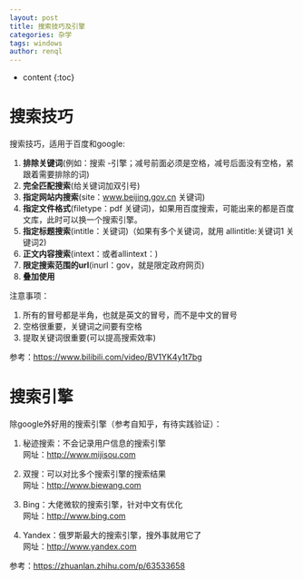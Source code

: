 ```yaml
---
layout: post
title: 搜索技巧及引擎
categories: 杂学
tags: windows
author: renql
---
```


* content
{:toc}

# 搜索技巧
搜索技巧，适用于百度和google:  
1. **排除关键词**(例如：搜索 -引擎；减号前面必须是空格，减号后面没有空格，紧跟着需要排除的词)  
2. **完全匹配搜索**(给关键词加双引号)  
3. **指定网站内搜索**(site：www.beijing.gov.cn 关键词)  
4. **指定文件格式**(filetype：pdf 关键词)，如果用百度搜索，可能出来的都是百度文库，此时可以换一个搜索引擎。  
5. **指定标题搜索**(intitle：关键词)（如果有多个关键词，就用 allintitle:关键词1 关键词2)  
6. **正文内容搜索**(intext：或者allintext：)  
7. **限定搜索范围的url**(inurl：gov，就是限定政府网页)  
8. **叠加使用**

注意事项：  
1. 所有的冒号都是半角，也就是英文的冒号，而不是中文的冒号  
2. 空格很重要，关键词之间要有空格  
3. 提取关键词很重要(可以提高搜索效率)

参考：https://www.bilibili.com/video/BV1YK4y1t7bg





# 搜索引擎  
除google外好用的搜索引擎（参考自知乎，有待实践验证）：

1. 秘迹搜索：不会记录用户信息的搜索引擎  
网址：http://www.mijisou.com

2. 双搜：可以对比多个搜索引擎的搜索结果  
网址：http://www.biewang.com

3. Bing：大佬微软的搜索引擎，针对中文有优化  
网址：http://www.bing.com

4. Yandex：俄罗斯最大的搜索引擎，搜外事就用它了  
网址：http://www.yandex.com

参考：https://zhuanlan.zhihu.com/p/63533658
